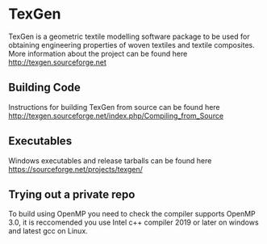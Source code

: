 # TexGen
TexGen is a geometric textile modelling software package to be used for obtaining engineering properties of woven textiles and textile composites. More information about the project can be found here http://texgen.sourceforge.net

## Building Code
Instructions for building TexGen from source can be found here http://texgen.sourceforge.net/index.php/Compiling_from_Source

## Executables
Windows executables and release tarballs can be found here https://sourceforge.net/projects/texgen/

## Trying out a private repo
To build using OpenMP you need to check the compiler supports OpenMP 3.0, it is reccomended you use Intel c++ compiler 2019 or later on windows and latest gcc on Linux.
